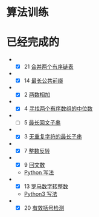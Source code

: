 算法训练
=====
已经完成的
===
* - [x]  21 [合并两个有序链表](src/leetcode/Twenty_one.md)
* - [x] 14 [最长公共前缀](src/leetcode/Fourteen.md)
* - [x] 2 [两数相加](/src/leetcode/QuestionTwo.java)
* - [x]  4 [寻找两个有序数组的中位数](/src/leetcode/Four.java)
* - [ ] 5 [最长回文子串](/src/leetcode/Fives.java)
* - [x] 3 [无重复字符的最长子串](/src/leetcode/Three.java)
* - [x] 7 [整数反转](/src/leetcode/seven.java)
* - [x] 9 [回文数](/src/leetcode/Nine.java) 
   *  [Python 写法](/src/leetcode/Nine.md)
* - [x] 13 [罗马数字转整数](/src/leetcode/Thirteen.java)
   *   [Python3 写法](src/leetcode/Thirteen.md)
 * - [x] 20 [有效括号检测](src/leetcode/Twenty.java)
